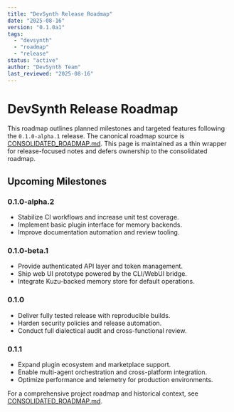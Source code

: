 ```yaml
---
title: "DevSynth Release Roadmap"
date: "2025-08-16"
version: "0.1.0a1"
tags:
  - "devsynth"
  - "roadmap"
  - "release"
status: "active"
author: "DevSynth Team"
last_reviewed: "2025-08-16"
---
```


# DevSynth Release Roadmap

This roadmap outlines planned milestones and targeted features following the `0.1.0-alpha.1` release. The canonical roadmap source is [CONSOLIDATED_ROADMAP.md](../roadmap/CONSOLIDATED_ROADMAP.md). This page is maintained as a thin wrapper for release-focused notes and defers ownership to the consolidated roadmap.

## Upcoming Milestones

### 0.1.0-alpha.2
- Stabilize CI workflows and increase unit test coverage.
- Implement basic plugin interface for memory backends.
- Improve documentation automation and review tooling.

### 0.1.0-beta.1
- Provide authenticated API layer and token management.
- Ship web UI prototype powered by the CLI/WebUI bridge.
- Integrate Kuzu-backed memory store for default operations.

### 0.1.0
- Deliver fully tested release with reproducible builds.
- Harden security policies and release automation.
- Conduct full dialectical audit and cross-functional review.

### 0.1.1
- Expand plugin ecosystem and marketplace support.
- Enable multi-agent orchestration and cross-platform integration.
- Optimize performance and telemetry for production environments.

For a comprehensive project roadmap and historical context, see [CONSOLIDATED_ROADMAP.md](../roadmap/CONSOLIDATED_ROADMAP.md).
